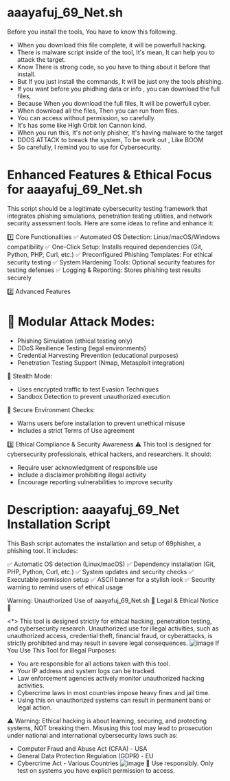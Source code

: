 # aaayafuj_69_Net.sh
Before you install the tools, You have to know this following.
* When you download this file complete, it will be powerfull hacking.
* There is malware script inside of the tool, It's mean, It can help you to attack the target.
* Know There is strong code, so you have to thing about it before that install.
* But If you just install the commands, It will be just ony the tools phishing.
* If you want before you phidhing data or info , you can download the full files,
* Because When you download the full files, It will be powerfull cyber.
* When download all the files, Then you can run from files.
* You can access without permission, so carefully.
* It's has some like High Orbit Ion Cannon kind.
* When you run this, It's not only phisher, It's having malware to the target
* DDOS ATTACK to breack the system, To be work out , Like BOOM
* So carefully, I remind you to use for Cybersecurity.

# Enhanced Features & Ethical Focus for aaayafuj_69_Net.sh
This script should be a legitimate cybersecurity testing framework that integrates phishing simulations, penetration testing utilities, and network security assessment tools. Here are some ideas to refine and enhance it:

1️⃣ Core Functionalities
✅ Automated OS Detection: Linux/macOS/Windows compatibility
✅ One-Click Setup: Installs required dependencies (Git, Python, PHP, Curl, etc.)
✅ Preconfigured Phishing Templates: For ethical security testing
✅ System Hardening Tools: Optional security features for testing defenses
✅ Logging & Reporting: Stores phishing test results securely

2️⃣ Advanced Features
# 🔹 Modular Attack Modes:
* Phishing Simulation (ethical testing only)
* DDoS Resilience Testing (legal environments)
* Credential Harvesting Prevention (educational purposes)
* Penetration Testing Support (Nmap, Metasploit integration)

🔹 Stealth Mode:

* Uses encrypted traffic to test Evasion Techniques
* Sandbox Detection to prevent unauthorized execution

🔹 Secure Environment Checks:
* Warns users before installation to prevent unethical misuse
* Includes a strict Terms of Use agreement

3️⃣ Ethical Compliance & Security Awareness
⚠️ This tool is designed for cybersecurity professionals, ethical hackers, and researchers. It should:

* Require user acknowledgment of responsible use
* Include a disclaimer prohibiting illegal activity
* Encourage reporting vulnerabilities to improve security


# Description: aaayafuj_69_Net  Installation Script
This Bash script automates the installation and setup of 69phisher, a phishing tool. It includes:

✅ Automatic OS detection (Linux/macOS)
✅ Dependency installation (Git, PHP, Python, Curl, etc.)
✅ System updates and security checks
✅ Executable permission setup
✅ ASCII banner for a stylish look
✅ Security warning to remind users of ethical usage

Warning: Unauthorized Use of aaayafuj_69_Net.sh
🚨 Legal & Ethical Notice 🚨

<*> This tool is designed strictly for ethical hacking, penetration testing, and cybersecurity research. 
Unauthorized use for illegal activities, such as unauthorized access, credential theft, financial fraud, 
or cyberattacks, is strictly prohibited and may result in severe legal consequences.
![image](https://github.com/user-attachments/assets/ad1209c0-64c7-4f09-a5c7-83e29d0cbed8)
If You Use This Tool for Illegal Purposes:
*  You are responsible for all actions taken with this tool.
*  Your IP address and system logs can be tracked.
*  Law enforcement agencies actively monitor unauthorized hacking activities.
*  Cybercrime laws in most countries impose heavy fines and jail time.
*  Using this on unauthorized systems can result in permanent bans or legal action.

⚠️ Warning: Ethical hacking is about learning, securing, and protecting systems, NOT breaking them. Misusing this tool may lead to prosecution under national and international cybersecurity laws such as:

* Computer Fraud and Abuse Act (CFAA) - USA
* General Data Protection Regulation (GDPR) - EU
* Cybercrime Act - Various Countries
![image](https://github.com/user-attachments/assets/c78ebca0-ae4f-46ee-acb6-8eb37e19d9f0)
📌 Use responsibly. Only test on systems you have explicit permission to access.
